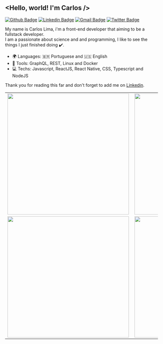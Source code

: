 ## <Hello, world! I'm Carlos />

  [![Github Badge](https://img.shields.io/badge/-Github-000?style=flat-square&logo=Github&logoColor=white&link=https://github.com/carloskvasir)][GitHub]
  [![Linkedin Badge](https://img.shields.io/badge/-Carlos%20Lima%20%28Kvasir%29-blue?style=flat-square&logo=Linkedin&logoColor=white&link=https://www.linkedin.com/in/carloskvasir)][Linkedin]
  [![Gmail Badge](https://img.shields.io/badge/-Gmail-c14438?style=flat-square&logo=Gmail&logoColor=white&link=mailto:carloskvasir@gmail.com)][Gmail] 
  [![Twitter Badge](https://img.shields.io/badge/-@carloskvasir-1ca0f1?style=flat-square&labelColor=1ca0f1&logo=twitter&logoColor=white&link=https://twitter.com/carloskvasir)][Twitter] 
  
My name is Carlos Lima, i'm a front-end developer that aiming to be a fullstack developer. 
<br/>
I am a passionate about science and and programming, I like to see the things I just finished doing :heavy_check_mark:.

 - :earth_africa: Languages: :brazil: Portuguese and :us: English
 - :wrench: Tools: GraphQL, REST, Linux and Docker
 - :computer: Techs: Javascript, ReactJS, React Native, CSS, Typescript and NodeJS
 
 Thank you for reading this far and don't forget to add me on [Linkedin].
 
<center>
<table>
  <tr>
      <td><img width="400px" align="left" src="https://github-readme-stats.vercel.app/api?username=carloskvasir&theme=algolia" /></td>
      <td><img width="400px" align="left" src="https://github-readme-stats.vercel.app/api/top-langs/?username=carloskvasir&hide=html&layout=compact&theme=algolia" /></td>
  </tr>  
    <tr>
      <td><img width="400px" align="left" src="https://github-readme-stats.vercel.app/api/pin/?username=carloskvasir&repo=rocketpay&theme=algolia" /></td>
      <td><img width="400px" align="left" src="https://github-readme-stats.vercel.app/api/pin/?username=carloskvasir&repo=nlweek2-backend&theme=algolia" /></td>
  </tr>  
</table>
</center>

[Gmail]:mailto:carloskvasir@gmail.com
[Twitter]:https://twitter.com/carloskvasir
[GitHub]:https://github.com/carloskvasir
[Linkedin]: https://www.linkedin.com/in/carloskvasir
